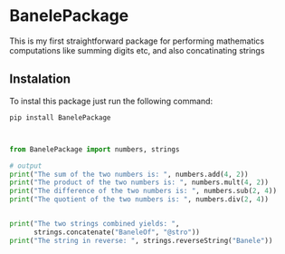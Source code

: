 # BanelePackage

This is my first straightforward package for performing mathematics computations like summing digits etc, and also concatinating strings

## Instalation

To instal this package just run the following command:

```shell
pip install BanelePackage
```

```py


from BanelePackage import numbers, strings

# output
print("The sum of the two numbers is: ", numbers.add(4, 2))
print("The product of the two numbers is: ", numbers.mult(4, 2))
print("The difference of the two numbers is: ", numbers.sub(2, 4))
print("The quotient of the two numbers is: ", numbers.div(2, 4))


print("The two strings combined yields: ",
      strings.concatenate("BaneleOf", "@stro"))
print("The string in reverse: ", strings.reverseString("Banele"))

```

